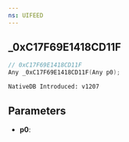 ```yaml
---
ns: UIFEED
---
```

## _0xC17F69E1418CD11F

```c
// 0xC17F69E1418CD11F
Any _0xC17F69E1418CD11F(Any p0);
```

```
NativeDB Introduced: v1207
```

## Parameters
* **p0**:
